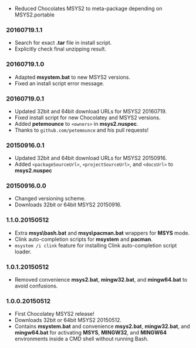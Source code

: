 * Reduced Chocolates MSYS2 to meta-package depending on MSYS2.portable

### 20160719.1.1

* Search for exact **.tar** file in install script.
* Explicitly check final unzipping result.

### 20160719.1.0

* Adapted **msystem.bat** to new MSYS2 versions.
* Fixed an install script error message.

### 20160719.0.1

* Updated 32bit and 64bit download URLs for MSYS2 20160719.
* Fixed install script for new Chocolatey and MSYS2 versions.
* Added **petemounce** to `<owners>` in **msys2.nuspec**.
* Thanks to `github.com/petemounce` and his pull requests!

### 20150916.0.1

* Updated 32bit and 64bit download URLs for MSYS2 20150916.
* Added `<packageSourceUrl>`, `<projectSourceUrl>`, and `<docsUrl>` 
  to **msys2.nuspec**

### 20150916.0.0

* Changed versioning scheme.
* Downloads 32bit or 64bit MSYS2 20150916.

### 1.1.0.20150512

* Extra **msys\bash.bat** and **msys\pacman.bat** wrappers for **MSYS** mode.
* Clink auto-completion scripts for **msystem** and **pacman**.
* `msystem /i clink` feature
  for installing Clink auto-completion script loader.

### 1.0.1.20150512

* Removed convenience **msys2.bat**, **mingw32.bat**, and **mingw64.bat**
  to avoid confusions.

### 1.0.0.20150512

* First Chocolatey MSYS2 release!
* Downloads 32bit or 64bit MSYS2 20150512.
* Contains **msystem.bat** 
  and convenience **msys2.bat**, **mingw32.bat**, and **mingw64.bat**
  for activating **MSYS**, **MINGW32**, and **MINGW64** environments
  inside a CMD shell without running Bash.

